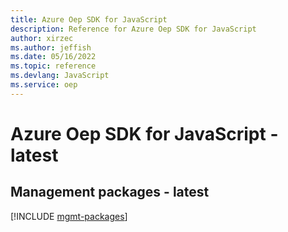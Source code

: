 ```yaml
---
title: Azure Oep SDK for JavaScript
description: Reference for Azure Oep SDK for JavaScript
author: xirzec
ms.author: jeffish
ms.date: 05/16/2022
ms.topic: reference
ms.devlang: JavaScript
ms.service: oep
---
```

# Azure Oep SDK for JavaScript - latest
## Management packages - latest
[!INCLUDE [mgmt-packages](oep-mgmt-index.md)]
